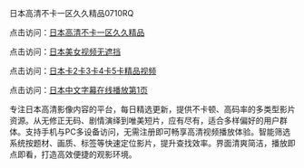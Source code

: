 日本高清不卡一区久久精品0710RQ

点击访问：<a href="https://heiliaoga6s9v.pages.dev">日本高清不卡一区久久精品</a> 

点击访问：<a href="https://heiliaoga6s9v.pages.dev">日本美女视频无遮挡</a> 

点击访问：<a href="https://heiliaoga6s9v.pages.dev">日本卡2卡3卡4卡5卡精品视频</a> 

点击访问：<a href="https://heiliaoga6s9v.pages.dev">日本中文字幕在线播放第1页</a> 

专注日本高清影像内容的平台，每日精选更新，提供不卡顿、高码率的多类型影片资源。从无修正无码、剧情演绎到唯美短片，应有尽有，适合多样偏好的用户群体。支持手机与PC多设备访问，无需注册即可畅享高清视频播放体验。智能筛选系统按题材、画质、标签等快速定位影片，提升查找效率。界面清爽简洁，播放即点即看，打造高效便捷的观影环境。

<span style="display:none;">[Canonical link](https://github.com/W20250710/So4 ）</span>
